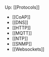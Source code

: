 Up: [[Protocols]]

- [[CoAP]]
- [[DNS]]
- [[HTTP]]
- [[MQTT]]
- [[NTP]]
- [[SNMP]]
- [[Websockets]]

